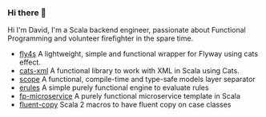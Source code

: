 ### Hi there 👋

Hi I'm David, I'm a Scala backend engineer, passionate about Functional Programming and volunteer firefighter in the spare time.

- [fly4s](https://github.com/geirolz/fly4s) A lightweight, simple and functional wrapper for Flyway using cats effect.
- [cats-xml](https://github.com/geirolz/cats-xml) A functional library to work with XML in Scala using Cats.
- [scope](https://github.com/geirolz/scope) A functional, compile-time and type-safe models layer separator
- [erules](https://github.com/geirolz/erules) A simple purely functional engine to evaluate rules
- [fp-microservice](https://github.com/geirolz/fp-microservice) A purely functional microservice template in Scala
- [fluent-copy](https://github.com/geirolz/fluent-copy) Scala 2 macros to have fluent copy on case classes
